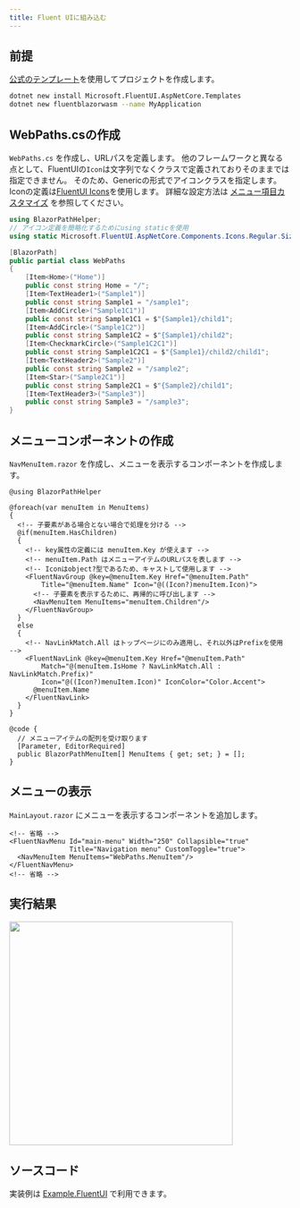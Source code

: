 ```yaml
---
title: Fluent UIに組み込む
---
```


## 前提

[公式のテンプレート](https://www.fluentui-blazor.net/CodeSetup)を使用してプロジェクトを作成します。

```bash title="FluentUI テンプレートの導入"
dotnet new install Microsoft.FluentUI.AspNetCore.Templates
dotnet new fluentblazorwasm --name MyApplication
```

## WebPaths.csの作成

`WebPaths.cs` を作成し、URLパスを定義します。
他のフレームワークと異なる点として、FluentUIの`Icon`は文字列でなくクラスで定義されておりそのままでは指定できません。
そのため、Genericの形式でアイコンクラスを指定します。
Iconの定義は[FluentUI Icons](https://www.fluentui-blazor.net/Icon)を使用します。
詳細な設定方法は [メニュー項目カスタマイズ](../MenuCustomization.md) を参照してください。

```csharp title="WebPaths.cs"
using BlazorPathHelper;
// アイコン定義を簡略化するためにusing staticを使用
using static Microsoft.FluentUI.AspNetCore.Components.Icons.Regular.Size20;

[BlazorPath]
public partial class WebPaths
{
    [Item<Home>("Home")]
    public const string Home = "/";
    [Item<TextHeader1>("Sample1")]
    public const string Sample1 = "/sample1";
    [Item<AddCircle>("Sample1C1")]
    public const string Sample1C1 = $"{Sample1}/child1";
    [Item<AddCircle>("Sample1C2")]
    public const string Sample1C2 = $"{Sample1}/child2";
    [Item<CheckmarkCircle>("Sample1C2C1")]
    public const string Sample1C2C1 = $"{Sample1}/child2/child1";
    [Item<TextHeader2>("Sample2")]
    public const string Sample2 = "/sample2";
    [Item<Star>("Sample2C1")]
    public const string Sample2C1 = $"{Sample2}/child1";
    [Item<TextHeader3>("Sample3")]
    public const string Sample3 = "/sample3";
}
```

## メニューコンポーネントの作成

`NavMenuItem.razor` を作成し、メニューを表示するコンポーネントを作成します。

```razor title="NavMenuItem.razor"
@using BlazorPathHelper

@foreach(var menuItem in MenuItems)
{
  <!-- 子要素がある場合とない場合で処理を分ける -->
  @if(menuItem.HasChildren)
  {
    <!-- key属性の定義には menuItem.Key が使えます -->
    <!-- menuItem.Path はメニューアイテムのURLパスを表します -->
    <!-- Iconはobject?型であるため、キャストして使用します -->
    <FluentNavGroup @key=@menuItem.Key Href="@menuItem.Path"
        Title="@menuItem.Name" Icon="@((Icon?)menuItem.Icon)">
      <!-- 子要素を表示するために、再帰的に呼び出します -->
      <NavMenuItem MenuItems="menuItem.Children"/>
    </FluentNavGroup>
  }
  else
  {
    <!-- NavLinkMatch.All はトップページにのみ適用し、それ以外はPrefixを使用 -->
    <FluentNavLink @key=@menuItem.Key Href="@menuItem.Path"
        Match="@(menuItem.IsHome ? NavLinkMatch.All : NavLinkMatch.Prefix)"
        Icon="@((Icon?)menuItem.Icon)" IconColor="Color.Accent">
      @menuItem.Name
    </FluentNavLink>
  }
}

@code {
  // メニューアイテムの配列を受け取ります
  [Parameter, EditorRequired]
  public BlazorPathMenuItem[] MenuItems { get; set; } = [];
}
```

## メニューの表示

`MainLayout.razor` にメニューを表示するコンポーネントを追加します。

```razor title="MainLayout.razor"
<!-- 省略 -->
<FluentNavMenu Id="main-menu" Width="250" Collapsible="true"
               Title="Navigation menu" CustomToggle="true">
  <NavMenuItem MenuItems="WebPaths.MenuItem"/>
</FluentNavMenu>
<!-- 省略 -->
```

## 実行結果

<img src="../image/sample-fluentui.gif" style="width:400px;">


## ソースコード
実装例は [Example.FluentUI](https://github.com/arika0093/BlazorPathHelper/examples/Example.FluentUI/) で利用できます。
